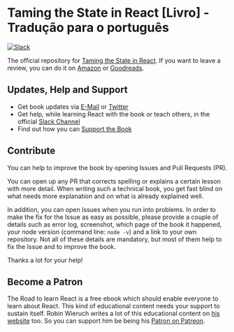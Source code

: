 # Taming the State in React [Livro] - Tradução para o português

[![Slack](https://slack-the-road-to-learn-react.wieruch.com/badge.svg)](https://slack-the-road-to-learn-react.wieruch.com/)

The official repository for [Taming the State in React](https://roadtoreact.com/). If you want to leave a review, you can do it on [Amazon](https://www.amazon.com/dp/B07CYKDQ5S?tag=21moves-20) or [Goodreads](https://www.goodreads.com/book/show/36599578-taming-the-state-in-react).

## Updates, Help and Support

- Get book updates via [E-Mail](https://www.getrevue.co/profile/rwieruch) or [Twitter](https://twitter.com/rwieruch)
- Get help, while learning React with the book or teach others, in the official [Slack Channel](https://slack-the-road-to-learn-react.wieruch.com/)
- Find out how you can [Support the Book](https://www.robinwieruch.de/about/)

## Contribute

You can help to improve the book by opening Issues and Pull Requests (PR).

You can open up any PR that corrects spelling or explains a certain lesson with more detail. When writing such a technical book, you get fast blind on what needs more explanation and on what is already explained well.

In addition, you can open Issues when you run into problems. In order to make the fix for the Issue as easy as possible, please provide a couple of details such as error log, screenshot, which page of the book it happened, your node version (command line: `node -v`) and a link to your own repository. Not all of these details are mandatory, but most of them help to fix the Issue and to improve the book.

Thanks a lot for your help!

## Become a Patron

The Road to learn React is a free ebook which should enable everyone to learn about React. This kind of educational content needs your support to sustain itself. Robin Wieruch writes a lot of this educational content on [his website](https://www.robinwieruch.de/) too. So you can support him be being his [Patron on Patreon](https://www.patreon.com/rwieruch).
